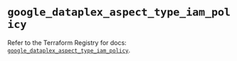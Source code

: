 # `google_dataplex_aspect_type_iam_policy`

Refer to the Terraform Registry for docs: [`google_dataplex_aspect_type_iam_policy`](https://registry.terraform.io/providers/hashicorp/google-beta/5.38.0/docs/resources/google_dataplex_aspect_type_iam_policy).
